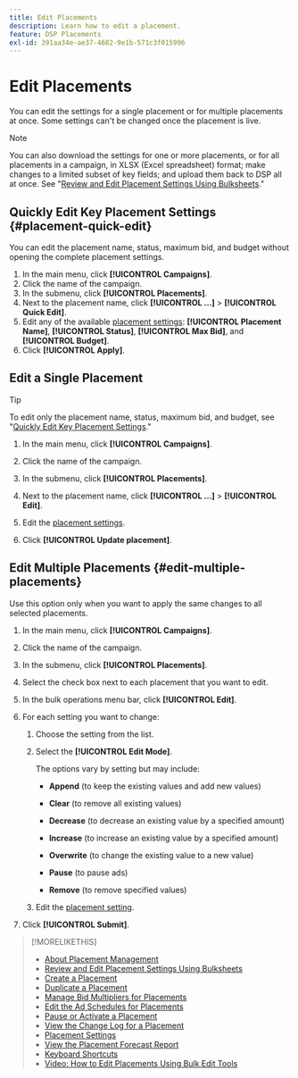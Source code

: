 ```yaml
---
title: Edit Placements
description: Learn how to edit a placement.
feature: DSP Placements
exl-id: 391aa34e-ae37-4682-9e1b-571c3f015996
---
```

# Edit Placements

You can edit the settings for a single placement or for multiple placements at once. Some settings can't be changed once the placement is live.

<!-- Some placements don't have these options. Clarify which placement types aren't eligible -- is it PG placements, or all placements using private inventory? And anything else? -->

>[!NOTE]
>
>You can also download the settings for one or more placements, or for all placements in a campaign, in XLSX (Excel spreadsheet) format; make changes to a limited subset of key fields; and upload them back to DSP all at once. See "[Review and Edit Placement Settings Using Bulksheets](placement-qa.md)."

## Quickly Edit Key Placement Settings {#placement-quick-edit}

You can edit the placement name, status, maximum bid, and budget without opening the complete placement settings.

1. In the main menu, click **[!UICONTROL Campaigns]**.
1. Click the name of the campaign.
1. In the submenu, click **[!UICONTROL Placements]**.
1. Next to the placement name, click  **[!UICONTROL ...]** > **[!UICONTROL Quick Edit]**.
1. Edit any of the available [placement settings](placement-settings.md):  **[!UICONTROL Placement Name]**, **[!UICONTROL Status]**, **[!UICONTROL Max Bid]**, and **[!UICONTROL Budget]**.
1. Click **[!UICONTROL Apply]**.

## Edit a Single Placement

>[!TIP]
>
> To edit only the placement name, status, maximum bid, and budget, see "[Quickly Edit Key Placement Settings](#placement-quick-edit)."

1. In the main menu, click **[!UICONTROL Campaigns]**.

1. Click the name of the campaign.

1. In the submenu, click **[!UICONTROL Placements]**.

1. Next to the placement name, click  **[!UICONTROL ...]** > **[!UICONTROL Edit]**.

1. Edit the [placement settings](placement-settings.md).

1. Click **[!UICONTROL Update placement]**.

## Edit Multiple Placements {#edit-multiple-placements}

Use this option only when you want to apply the same changes to all selected placements.

1. In the main menu, click **[!UICONTROL Campaigns]**.

1. Click the name of the campaign.

1. In the submenu, click **[!UICONTROL Placements]**.

1. Select the check box next to each placement that you want to edit.

1. In the bulk operations menu bar, click **[!UICONTROL Edit]**.

1. For each setting you want to change:

   1. Choose the setting from the list.

   1. Select the **[!UICONTROL Edit Mode]**.

      The options vary by setting but may include:

      * **Append** (to keep the existing values and add new values)

      * **Clear** (to remove all existing values)

      * **Decrease** (to decrease an existing value by a specified amount)

      * **Increase** (to increase an existing value by a specified amount)

      * **Overwrite** (to change the existing value to a new value)

      * **Pause** (to pause ads)

      * **Remove** (to remove specified values)

   1. Edit the [placement setting](placement-settings.md).

1. Click **[!UICONTROL Submit]**.

>[!MORELIKETHIS]
>
>* [About Placement Management](placement-about.md)
>* [Review and Edit Placement Settings Using Bulksheets](placement-qa.md)
>* [Create a Placement](placement-create.md)
>* [Duplicate a Placement](placement-duplicate.md)
>* [Manage Bid Multipliers for Placements](placement-manage-bid-multipliers.md)
>* [Edit the Ad Schedules for Placements](placement-edit-ad-schedule.md)
>* [Pause or Activate a Placement](placement-pause-activate.md)
>* [View the Change Log for a Placement](placement-change-log.md)
>* [Placement Settings](placement-settings.md)
>* [View the Placement Forecast Report](/help/dsp/campaign-management/reports/placement-forecast.md)
>* [Keyboard Shortcuts](/help/dsp/campaign-management/reports/keyboard-shortcuts.md)
>* [Video: How to Edit Placements Using Bulk Edit Tools](https://experienceleague.adobe.com/docs/advertising-learn/tutorials/dsp/bulk-edit-placement-tools.html)
